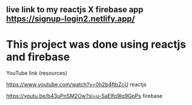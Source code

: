 ## live link to my reactjs X firebase app https://signup-login2.netlify.app/

# This project was done using reactjs and firebase

YouTube link (resources)

https://www.youtube.com/watch?v=0h2b4ftbZcU reactjs

https://youtu.be/b43uPnSM2Ow?si=u-SaElfq9Iq9GpPs firebase
